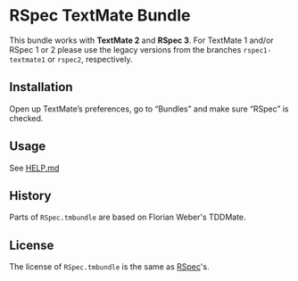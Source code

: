 # RSpec TextMate Bundle

This bundle works with **TextMate 2** and **RSpec 3**. For TextMate 1 and/or RSpec 1 or 2 please use the legacy versions from the branches `rspec1-textmate1` or `rspec2`, respectively.

## Installation

Open up TextMate’s preferences, go to “Bundles” and make sure “RSpec” is checked.

## Usage

See [HELP.md](HELP.md)

## History

Parts of `RSpec.tmbundle` are based on Florian Weber's TDDMate.

## License

The license of `RSpec.tmbundle` is the same as
[RSpec](http://github.com/rspec/rspec/blob/master/License.txt)'s.

